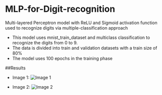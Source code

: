 # MLP-for-Digit-recognition
Multi-layered Perceptron model with ReLU and Sigmoid activation function used to recognize digits via multiple-classification approach

* This model uses mnist_train_dataset and multiclass classification to recognize the digits from 0 to 9.
* The data is divided into train and validation datasets with a train size of 80%
* The model uses 100 epochs in the training phase

##Results
- Image 1:
  ![Image 1](images/relu_result.png)

- Image 2:
  ![Image 2](images/sigmoid_result.png)

